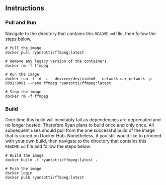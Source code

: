 ## Instructions

### Pull and Run

Navigate to the directory that contains this `README.md` file, then follow the steps below.

	# Pull the image
	docker pull ryanzotti/ffmpeg:latest
	
	# Remove any legacy version of the containers
	docker rm -f ffmpeg

	# Run the image
	docker run -t -d -i --device=/dev/video0 --network car_network -p 8091:8091 --name ffmpeg ryanzotti/ffmpeg:latest

	# Stop the image
	docker rm -f ffmpeg

### Build

Over time this build will inevitably fail as dependencies are deprecated and no longer hosted. Therefore Ryan plans to build once and only once. All subsequent uses should pull from the one successful build of the image that is stored on Docker Hub. Nonetheless, if you still would like to proceed with your own build, then navigate to the directory that contains this `README.md` file and follow the steps below.

	# Build the image
	docker build -t ryanzotti/ffmpeg:latest .
	
	# Push the image
	docker login
	docker push ryanzotti/ffmpeg:latest
